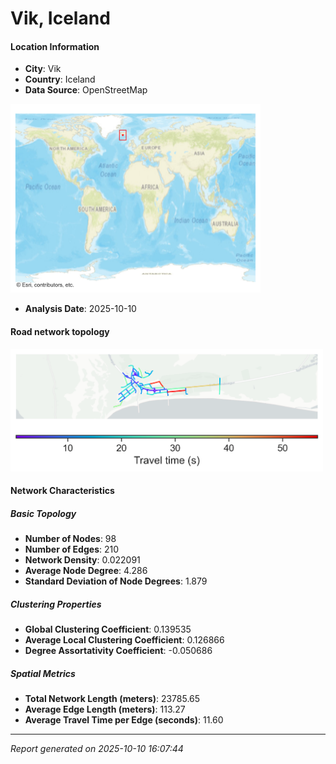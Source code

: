 # Vik, Iceland

#### Location Information

- **City**: Vik
- **Country**: Iceland
- **Data Source**: OpenStreetMap
<img src="Vik_location.png" alt="Vik Location Map" width="400" />

- **Analysis Date**: 2025-10-10

#### Road network topology

<img src="Vik_network_map.png" alt="Vik Road Network Map" width="500"/>

#### Network Characteristics

##### Basic Topology

- **Number of Nodes**: 98
- **Number of Edges**: 210
- **Network Density**: 0.022091
- **Average Node Degree**: 4.286
- **Standard Deviation of Node Degrees**: 1.879

##### Clustering Properties

- **Global Clustering Coefficient**: 0.139535
- **Average Local Clustering Coefficient**: 0.126866
- **Degree Assortativity Coefficient**: -0.050686

##### Spatial Metrics

- **Total Network Length (meters)**: 23785.65
- **Average Edge Length (meters)**: 113.27
- **Average Travel Time per Edge (seconds)**: 11.60

---
*Report generated on 2025-10-10 16:07:44*
